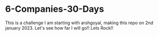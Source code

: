 # 6-Companies-30-Days
This is a challenge I am starting with arshgoyal, making this repo on 2nd january 2023. Let's see how far I will go!! 
Lets Rock!!
